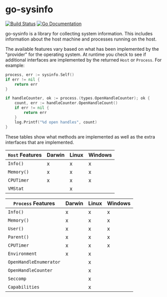 # go-sysinfo

[![Build Status](http://img.shields.io/travis/elastic/go-sysinfo.svg?style=flat-square)][travis]
[![Go Documentation](http://img.shields.io/badge/go-documentation-blue.svg?style=flat-square)][godocs]

[travis]: http://travis-ci.org/elastic/go-sysinfo
[godocs]: http://godoc.org/github.com/elastic/go-sysinfo

go-sysinfo is a library for collecting system information. This includes
information about the host machine and processes running on the host.

The available features vary based on what has been implemented by the "provider"
for the operating system. At runtime you check to see if additional interfaces
are implemented by the returned `Host` or `Process`. For example:

```go
process, err := sysinfo.Self()
if err != nil {
	return err
}

if handleCounter, ok := process.(types.OpenHandleCounter); ok {
	count, err := handleCounter.OpenHandleCount()
	if err != nil {
		return err
	}
	log.Printf("%d open handles", count)
}
```

These tables show what methods are implemented as well as the extra interfaces
that are implemented.

| `Host` Features  | Darwin | Linux | Windows |
|------------------|--------|-------|---------|
| `Info()`         | x      | x     | x       |
| `Memory()`       | x      | x     | x       |
| `CPUTimer`       | x      | x     | x       |
| `VMStat`         |        | x     |         |

| `Process` Features     | Darwin | Linux | Windows |
|------------------------|--------|-------|---------|
| `Info()`               | x      | x     | x       |
| `Memory()`             | x      | x     | x       |
| `User()`               | x      | x     | x       |
| `Parent()`             | x      | x     | x       |
| `CPUTimer`             | x      | x     | x       |
| `Environment`          | x      | x     |         |
| `OpenHandleEnumerator` |        | x     |         |
| `OpenHandleCounter`    |        | x     |         |
| `Seccomp`              |        | x     |         |
| `Capabilities`         |        | x     |         |


